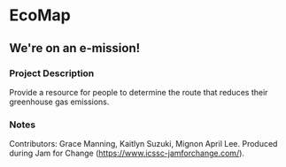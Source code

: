 # EcoMap
## We're on an e-mission!

### Project Description
Provide a resource for people to determine the route that reduces their greenhouse gas emissions.

### Notes
Contributors: Grace Manning, Kaitlyn Suzuki, Mignon April Lee.
Produced during Jam for Change (https://www.icssc-jamforchange.com/).
